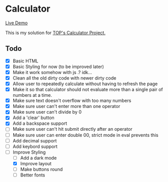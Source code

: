 # Calculator
[Live Demo](https://devansh-baghel.github.io/calculator/)

This is my solution for [TOP's Calculator Project.](https://www.theodinproject.com/lessons/foundations-calculator)

## Todo
- [x] Basic HTML
- [x] Basic Styling for now (to be improved later)
- [x] Make it work somehow with js .? idk...
- [x] Clean all the old dirty code with newer dirty code
- [x] Allow user to repeatedly calculate without having to refresh the page
- [x] Make it so that calculator should not evaluate more than a single pair of numbers at a time.
- [x] Make sure text doesn't overflow with too many numbers
- [x] Make sure user can't enter more than one operator
- [x] Make sure user can't divide by 0
- [x] Add a 'clear' button
- [x] Add a backspace support
- [ ] Make sure user can't hit submit directly after an operator
- [ ] Make sure user can enter double 00, strict mode in eval prevents this
- [ ] Add decimal support
- [ ] Add keybord support
- [ ] Improve Styling
	- [ ] Add a dark mode
	- [x] Improve layout
	- [ ] Make buttons round
	- [ ] Better fonts